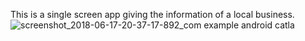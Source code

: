 This is a single screen app giving the information of a local business.
![screenshot_2018-06-17-20-37-17-892_com example android catla](https://user-images.githubusercontent.com/27516303/41510431-193089da-7282-11e8-83c6-ef5de654b8dc.png)
